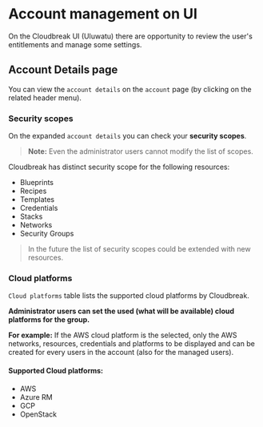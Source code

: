

# Account management on UI

On the Cloudbreak UI (Uluwatu) there are opportunity to review the user's entitlements and manage some settings.

## Account Details page

You can view the `account details` on the `account` page (by clicking on the related header menu).

### Security scopes

On the expanded `account details` you can check your **security scopes**.
> **Note:** Even the administrator users cannot modify the list of scopes.

Cloudbreak has distinct security scope for the following resources:

 - Blueprints
 - Recipes
 - Templates
 - Credentials
 - Stacks
 - Networks
 - Security Groups

> In the future the list of security scopes could be extended with new resources.

### Cloud platforms

`Cloud platforms` table lists the supported cloud platforms by Cloudbreak.

**Administrator users can set the used (what will be available) cloud platforms for the group.**

**For example:** If the AWS cloud platform is the selected, only the AWS networks, resources, credentials and 
platforms to be displayed and can be created for every users in the account (also for the managed users).

#### Supported Cloud platforms:

 - AWS
 - Azure RM
 - GCP
 - OpenStack
